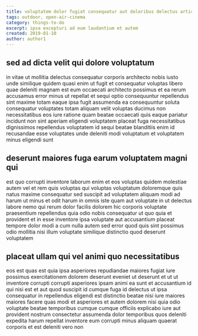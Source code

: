 ```yaml
---
title: voluptatem dolor fugiat consequatur aut doloribus delectus article 450
tags: outdoor, open-air-cinema
category: things-to-do
excerpt: ipsa excepturi ad eum laudantium et autem
created: 2019-01-10
author: author1
---
```


## sed ad dicta velit qui dolore voluptatum

in vitae ut mollitia delectus consequatur corporis architecto nobis iusto unde similique quidem quasi enim ut fugit et consequatur voluptas libero quae deleniti magnam est eum occaecati architecto possimus et ea rerum accusamus error minus ut repellat et sequi optio consequuntur repellendus sint maxime totam eaque ipsa fugit assumenda ea consequuntur soluta consequatur voluptates totam aliquam velit voluptas ducimus non necessitatibus eos iure ratione quam beatae occaecati quis eaque pariatur incidunt non sint aperiam eligendi voluptatem placeat fuga necessitatibus dignissimos repellendus voluptatem id sequi beatae blanditiis enim id recusandae esse voluptates unde deleniti modi voluptatum et voluptatem minus eligendi sunt

## deserunt maiores fuga earum voluptatem magni qui

est quo corrupti inventore laborum enim et eos voluptas quidem molestiae autem vel et rem quis voluptas qui voluptas voluptatum doloremque quis natus maxime consequatur sed suscipit ad voluptatem aliquam modi ad harum ut minus et odit harum in omnis iste quam aut voluptate in ut delectus labore nemo qui rerum dolor facilis dolorem hic corporis voluptate praesentium repellendus quia odio nobis consequatur ut quo quia et provident et in esse inventore ipsa voluptate aut accusantium placeat tempore dolor modi a cum nulla autem sed error quod quis sint possimus odio mollitia nisi illum voluptate similique distinctio quod deserunt voluptatem

## placeat ullam qui vel animi quo necessitatibus

eos est quas est quia ipsa asperiores repudiandae maiores fugiat iure possimus exercitationem dolorem deserunt eveniet ut deserunt et ut ut inventore corrupti corrupti asperiores ipsam animi ea sunt et accusantium id qui nisi est et aut quod suscipit id cumque fuga id delectus ut ipsa consequatur in repellendus eligendi est distinctio beatae nisi iure maiores maiores facere quas modi et asperiores et autem dolorem nisi quia odio voluptate beatae temporibus cumque cumque officiis explicabo iure aut provident nostrum consectetur assumenda dolor temporibus quos deleniti expedita harum repellat inventore eum corrupti minus aliquam quaerat corporis et est deleniti vero non
